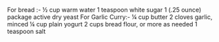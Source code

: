For bread :-
½ cup warm water
1 teaspoon white sugar
1 (.25 ounce) package active dry yeast
For Garlic Curry:-
¼ cup butter
2 cloves garlic, minced
¼ cup plain yogurt
2 cups bread flour, or more as needed
1 teaspoon  salt